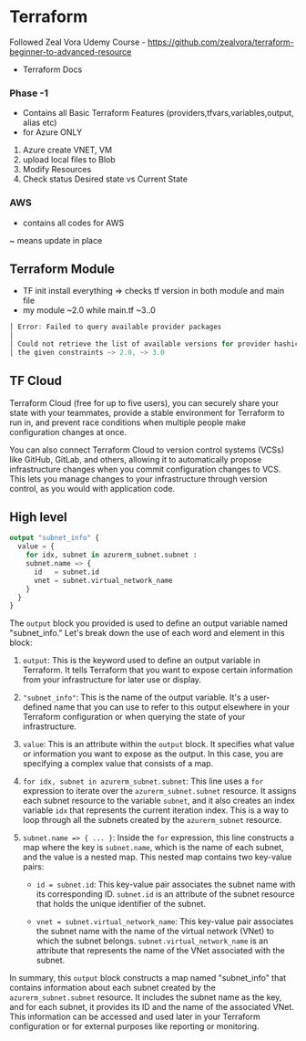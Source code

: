 # Terraform
Followed Zeal Vora Udemy Course - https://github.com/zealvora/terraform-beginner-to-advanced-resource
+ Terraform Docs 

### Phase -1
- Contains all Basic Terraform Features (providers,tfvars,variables,output, alias etc)
- for Azure ONLY
1. Azure create VNET, VM
2. upload local files to Blob 
3. Modify Resources
4. Check status Desired state vs Current State

### AWS 
- contains all codes for AWS

~ means update in place
## Terraform Module
- TF init install everything => checks tf version in both module and main file
- my module ~2.0 while main.tf ~3..0
```ps1
│ Error: Failed to query available provider packages
│
│ Could not retrieve the list of available versions for provider hashicorp/azurerm: no available releases match 
│ the given constraints ~> 2.0, ~> 3.0
```
## TF Cloud
Terraform Cloud (free for up to five users), you can securely share your state with your teammates, provide a stable environment for Terraform to run in, and prevent race conditions when multiple people make configuration changes at once.

You can also connect Terraform Cloud to version control systems (VCSs) like GitHub, GitLab, and others, allowing it to automatically propose infrastructure changes when you commit configuration changes to VCS. This lets you manage changes to your infrastructure through version control, as you would with application code.

## High level
```tf
output "subnet_info" {
  value = {
    for idx, subnet in azurerm_subnet.subnet :
    subnet.name => {
      id   = subnet.id
      vnet = subnet.virtual_network_name
    }
  }
}
```
The `output` block you provided is used to define an output variable named "subnet_info." Let's break down the use of each word and element in this block:

1. `output`: This is the keyword used to define an output variable in Terraform. It tells Terraform that you want to expose certain information from your infrastructure for later use or display.

2. `"subnet_info"`: This is the name of the output variable. It's a user-defined name that you can use to refer to this output elsewhere in your Terraform configuration or when querying the state of your infrastructure.

3. `value`: This is an attribute within the `output` block. It specifies what value or information you want to expose as the output. In this case, you are specifying a complex value that consists of a map.

4. `for idx, subnet in azurerm_subnet.subnet`: This line uses a `for` expression to iterate over the `azurerm_subnet.subnet` resource. It assigns each subnet resource to the variable `subnet`, and it also creates an index variable `idx` that represents the current iteration index. This is a way to loop through all the subnets created by the `azurerm_subnet` resource.

5. `subnet.name => { ... }`: Inside the `for` expression, this line constructs a map where the key is `subnet.name`, which is the name of each subnet, and the value is a nested map. This nested map contains two key-value pairs:
   
   - `id = subnet.id`: This key-value pair associates the subnet name with its corresponding ID. `subnet.id` is an attribute of the subnet resource that holds the unique identifier of the subnet.

   - `vnet = subnet.virtual_network_name`: This key-value pair associates the subnet name with the name of the virtual network (VNet) to which the subnet belongs. `subnet.virtual_network_name` is an attribute that represents the name of the VNet associated with the subnet.

In summary, this `output` block constructs a map named "subnet_info" that contains information about each subnet created by the `azurerm_subnet.subnet` resource. It includes the subnet name as the key, and for each subnet, it provides its ID and the name of the associated VNet. This information can be accessed and used later in your Terraform configuration or for external purposes like reporting or monitoring.
